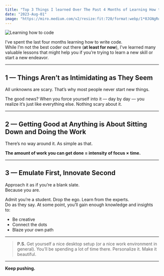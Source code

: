 ```yaml
---
title: "Top 3 Things I learned Over The Past 4 Months of Learning How to Code"
date: "2023-Aug-01"
image: "https://miro.medium.com/v2/resize:fit:720/format:webp/1*0JGNgRqUqFOQXSqprrcYSg.jpeg" # optional: add a featured image URL
---
```



![Learning how to code](https://miro.medium.com/v2/resize:fit:720/format:webp/1*0JGNgRqUqFOQXSqprrcYSg.jpeg) 


I’ve spent the last four months learning how to write code.  
While I’m not the best coder out there (**at least for now**), I’ve learned many valuable lessons that might help you if you’re trying to learn a new skill or start a new endeavor.

---

## 1 — Things Aren’t as Intimidating as They Seem

All unknowns are scary. That’s why most people never start new things.  

The good news? When you force yourself into it — day by day — you realize it’s just like everything else. Nothing scary about it.

---

## 2 — Getting Good at Anything is About Sitting Down and Doing the Work

There’s no way around it. As simple as that.  

**The amount of work you can get done = intensity of focus × time.**

---

## 3 — Emulate First, Innovate Second

Approach it as if you’re a blank slate.  
Because you are.  

Admit you’re a student. Drop the ego. Learn from the experts.  
Do as they say. At some point, you’ll gain enough knowledge and insights to:

- Be creative  
- Connect the dots  
- Blaze your own path  

---

> **P.S.** Get yourself a nice desktop setup (or a nice work environment in general). You’ll be spending a lot of time there. Personalize it. Make it beautiful.

---

**Keep pushing.**

